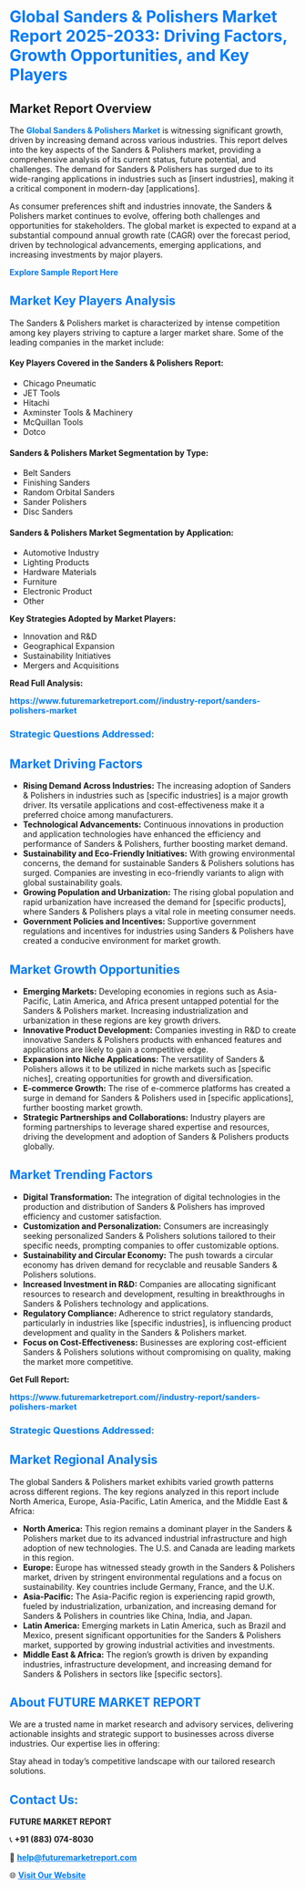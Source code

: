 <h1 style="color: #007BFF;">Global Sanders & Polishers Market Report 2025-2033: Driving Factors, Growth Opportunities, and Key Players</h1>

<section id="overview">
<h2>Market Report Overview</h2>
<p>The <a href="https://www.futuremarketreport.com//industry-report/sanders-polishers-market" style="color: #007BFF; text-decoration: none;"><strong>Global Sanders & Polishers Market</strong></a> is witnessing significant growth, driven by increasing demand across various industries. This report delves into the key aspects of the Sanders & Polishers market, providing a comprehensive analysis of its current status, future potential, and challenges. The demand for Sanders & Polishers has surged due to its wide-ranging applications in industries such as [insert industries], making it a critical component in modern-day [applications].</p>
<p>As consumer preferences shift and industries innovate, the Sanders & Polishers market continues to evolve, offering both challenges and opportunities for stakeholders. The global market is expected to expand at a substantial compound annual growth rate (CAGR) over the forecast period, driven by technological advancements, emerging applications, and increasing investments by major players.</p>
</section>

<section id="overview">
<p><a href="https://www.futuremarketreport.com//request-sample/reportId=60257" style="color: #007BFF; text-decoration: none;"><strong>Explore Sample Report Here</strong></a></p>
</section>

<section id="key-players">
<h2 style="color: #007BFF;">Market Key Players Analysis</h2>
<p>The Sanders & Polishers market is characterized by intense competition among key players striving to capture a larger market share. Some of the leading companies in the market include:</p>
<h4>Key Players Covered in the Sanders & Polishers Report:</h4>
<ul><li>Chicago Pneumatic</li><li>JET Tools</li><li>Hitachi</li><li>Axminster Tools &amp; Machinery</li><li>McQuillan Tools</li><li>Dotco</li></ul>
<h4>Sanders & Polishers Market Segmentation by Type:</h4>
<ul><li>Belt Sanders</li><li>Finishing Sanders</li><li>Random Orbital Sanders</li><li>Sander Polishers</li><li>Disc Sanders</li></ul>

<h4>Sanders & Polishers Market Segmentation by Application:</h4>
<ul><li>Automotive Industry</li><li>Lighting Products</li><li>Hardware Materials</li><li>Furniture</li><li>Electronic Product</li><li>Other</li></ul>
<p><strong>Key Strategies Adopted by Market Players:</strong></p>
<ul>
<li>Innovation and R&D</li>
<li>Geographical Expansion</li>
<li>Sustainability Initiatives</li>
<li>Mergers and Acquisitions</li>
</ul>
</section>

<section>
<p><strong>Read Full Analysis: </strong></p><a href="https://www.futuremarketreport.com//industry-report/sanders-polishers-market" style="color: #007BFF; text-decoration: none;"><strong>https://www.futuremarketreport.com//industry-report/sanders-polishers-market</strong></a>
<h3 style="color: #007BFF;">Strategic Questions Addressed:</h3>
</section>

<section id="driving-factors">
<h2 style="color: #007BFF;">Market Driving Factors</h2>
<ul>
<li><strong>Rising Demand Across Industries:</strong> The increasing adoption of Sanders & Polishers in industries such as [specific industries] is a major growth driver. Its versatile applications and cost-effectiveness make it a preferred choice among manufacturers.</li>
<li><strong>Technological Advancements:</strong> Continuous innovations in production and application technologies have enhanced the efficiency and performance of Sanders & Polishers, further boosting market demand.</li>
<li><strong>Sustainability and Eco-Friendly Initiatives:</strong> With growing environmental concerns, the demand for sustainable Sanders & Polishers solutions has surged. Companies are investing in eco-friendly variants to align with global sustainability goals.</li>
<li><strong>Growing Population and Urbanization:</strong> The rising global population and rapid urbanization have increased the demand for [specific products], where Sanders & Polishers plays a vital role in meeting consumer needs.</li>
<li><strong>Government Policies and Incentives:</strong> Supportive government regulations and incentives for industries using Sanders & Polishers have created a conducive environment for market growth.</li>
</ul>
</section>

<section id="growth-opportunities">
<h2 style="color: #007BFF;">Market Growth Opportunities</h2>
<ul>
<li><strong>Emerging Markets:</strong> Developing economies in regions such as Asia-Pacific, Latin America, and Africa present untapped potential for the Sanders & Polishers market. Increasing industrialization and urbanization in these regions are key growth drivers.</li>
<li><strong>Innovative Product Development:</strong> Companies investing in R&D to create innovative Sanders & Polishers products with enhanced features and applications are likely to gain a competitive edge.</li>
<li><strong>Expansion into Niche Applications:</strong> The versatility of Sanders & Polishers allows it to be utilized in niche markets such as [specific niches], creating opportunities for growth and diversification.</li>
<li><strong>E-commerce Growth:</strong> The rise of e-commerce platforms has created a surge in demand for Sanders & Polishers used in [specific applications], further boosting market growth.</li>
<li><strong>Strategic Partnerships and Collaborations:</strong> Industry players are forming partnerships to leverage shared expertise and resources, driving the development and adoption of Sanders & Polishers products globally.</li>
</ul>
</section>

<section id="trending-factors">
<h2 style="color: #007BFF;">Market Trending Factors</h2>
<ul>
<li><strong>Digital Transformation:</strong> The integration of digital technologies in the production and distribution of Sanders & Polishers has improved efficiency and customer satisfaction.</li>
<li><strong>Customization and Personalization:</strong> Consumers are increasingly seeking personalized Sanders & Polishers solutions tailored to their specific needs, prompting companies to offer customizable options.</li>
<li><strong>Sustainability and Circular Economy:</strong> The push towards a circular economy has driven demand for recyclable and reusable Sanders & Polishers solutions.</li>
<li><strong>Increased Investment in R&D:</strong> Companies are allocating significant resources to research and development, resulting in breakthroughs in Sanders & Polishers technology and applications.</li>
<li><strong>Regulatory Compliance:</strong> Adherence to strict regulatory standards, particularly in industries like [specific industries], is influencing product development and quality in the Sanders & Polishers market.</li>
<li><strong>Focus on Cost-Effectiveness:</strong> Businesses are exploring cost-efficient Sanders & Polishers solutions without compromising on quality, making the market more competitive.</li>
</ul>
</section>

<section>
<p><strong>Get Full Report: </strong></p><a href="https://www.futuremarketreport.com//industry-report/sanders-polishers-market" style="color: #007BFF; text-decoration: none;"><strong>https://www.futuremarketreport.com//industry-report/sanders-polishers-market</strong></a>
<h3 style="color: #007BFF;">Strategic Questions Addressed:</h3>
</section>


<section id="regional-analysis">
<h2 style="color: #007BFF;">Market Regional Analysis</h2>
<p>The global Sanders & Polishers market exhibits varied growth patterns across different regions. The key regions analyzed in this report include North America, Europe, Asia-Pacific, Latin America, and the Middle East & Africa:</p>
<ul>
<li><strong>North America:</strong> This region remains a dominant player in the Sanders & Polishers market due to its advanced industrial infrastructure and high adoption of new technologies. The U.S. and Canada are leading markets in this region.</li>
<li><strong>Europe:</strong> Europe has witnessed steady growth in the Sanders & Polishers market, driven by stringent environmental regulations and a focus on sustainability. Key countries include Germany, France, and the U.K.</li>
<li><strong>Asia-Pacific:</strong> The Asia-Pacific region is experiencing rapid growth, fueled by industrialization, urbanization, and increasing demand for Sanders & Polishers in countries like China, India, and Japan.</li>
<li><strong>Latin America:</strong> Emerging markets in Latin America, such as Brazil and Mexico, present significant opportunities for the Sanders & Polishers market, supported by growing industrial activities and investments.</li>
<li><strong>Middle East & Africa:</strong> The region’s growth is driven by expanding industries, infrastructure development, and increasing demand for Sanders & Polishers in sectors like [specific sectors].</li>
</ul>
</section>

<footer>
<h2 style="color: #007BFF;">About FUTURE MARKET REPORT</h2>
<p>We are a trusted name in market research and advisory services, delivering actionable insights and strategic support to businesses across diverse industries. Our expertise lies in offering:</p>

<p>Stay ahead in today’s competitive landscape with our tailored research solutions.</p>

<h2 style="color: #007BFF;">Contact Us:</h2>
<p><strong>FUTURE MARKET REPORT</strong></p>
<p>📞 <strong>+91 (883) 074-8030</strong></p>
<p>📧 <strong><a href="mailto:help@futuremarketreport.com" style="color: #007BFF;">help@futuremarketreport.com</a></strong></p>
<p>🌐 <strong><a href="https://www.futuremarketreport.com/" style="color: #007BFF;">Visit Our Website</a></strong></p>
</footer>